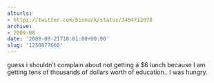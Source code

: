 ```yaml
---
alturls:
- https://twitter.com/bismark/status/3454712078
archive:
- 2009-08
date: '2009-08-21T18:01:00+00:00'
slug: '1250877660'
---
```


guess i shouldn't complain about not getting a $6 lunch because I am getting tens of thousands of dollars worth of education.. I was hungry.

